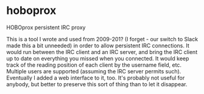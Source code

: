 # hoboprox
HOBOprox persistent IRC proxy

This is a tool I wrote and used from 2009-201? (I forget - our switch to Slack made this a bit unneeded) in order to allow persistent IRC connections. It would run between the IRC client and an IRC server, and bring the IRC client up to date on everything you missed when you connected. It would keep track of the reading position of each client by the username field, etc. Multiple users are supported (assuming the IRC server permits such). Eventually I added a web interface to it, too. It's probably not useful for anybody, but better to preserve this sort of thing than to let it disappear.
